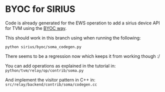 BYOC for SIRIUS
===============

Code is already generated for the EWS operation  to add a sirius device API for TVM using the [BYOC way](https://tvm.apache.org/2020/07/15/how-to-bring-your-own-codegen-to-tvm).

This should work in this branch using when running the following:
```
python sirius/byoc/soma_codegen.py
```
There seems to be a regression now which keeps it from working though :/

You can add operations as explained in the tutorial in:
`python/tvm/relay/op/contrib/soma.py`

And implement the visitor pattern in C++ in:
`src/relay/backend/contrib/soma/codegen.cc`




